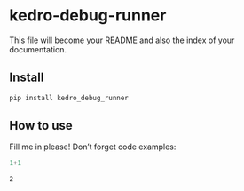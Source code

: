 kedro-debug-runner
================

<!-- WARNING: THIS FILE WAS AUTOGENERATED! DO NOT EDIT! -->

This file will become your README and also the index of your
documentation.

## Install

``` sh
pip install kedro_debug_runner
```

## How to use

Fill me in please! Don’t forget code examples:

``` python
1+1
```

    2
